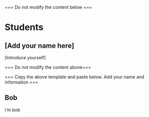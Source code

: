 === Do not modify the content below ===
# Students
## [Add your name here]
[Introduce yourself]

=== Do not modify the content above===

=== Copy the above template and paste below. Add your name and information ===

## Bob
i'm bob